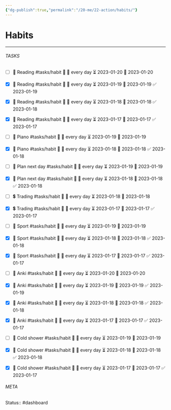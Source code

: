 ```yaml
---
{"dg-publish":true,"permalink":"/20-me/22-action/habits/"}
---
```


# Habits
---



###### TASKS
- [ ] 📕 Reading #tasks/habit 🔽 🔁 every day ⏳ 2023-01-20 📅 2023-01-20
- [x] 📕 Reading #tasks/habit 🔽 🔁 every day ⏳ 2023-01-19 📅 2023-01-19 ✅ 2023-01-19
- [x] 📕 Reading #tasks/habit 🔽 🔁 every day ⏳ 2023-01-18 📅 2023-01-18 ✅ 2023-01-18
- [x] 📕 Reading #tasks/habit 🔽 🔁 every day ⏳ 2023-01-17 📅 2023-01-17 ✅ 2023-01-17
- [ ] 🎹 Piano #tasks/habit 🔽 🔁 every day ⏳ 2023-01-19 📅 2023-01-19
- [x] 🎹 Piano #tasks/habit 🔽 🔁 every day ⏳ 2023-01-18 📅 2023-01-18 ✅ 2023-01-18
- [ ] 📅 Plan next day #tasks/habit 🔽 🔁 every day ⏳ 2023-01-19 📅 2023-01-19
- [x] 📅 Plan next day #tasks/habit 🔽 🔁 every day ⏳ 2023-01-18 📅 2023-01-18 ✅ 2023-01-18
- [ ] 💲 Trading #tasks/habit 🔽 🔁 every day ⏳ 2023-01-18 📅 2023-01-18
- [x] 💲 Trading #tasks/habit 🔽 🔁 every day ⏳ 2023-01-17 📅 2023-01-17 ✅ 2023-01-17
- [ ] 🏃 Sport #tasks/habit 🔽 🔁 every day ⏳ 2023-01-19 📅 2023-01-19
- [x] 🏃 Sport #tasks/habit 🔽 🔁 every day ⏳ 2023-01-18 📅 2023-01-18 ✅ 2023-01-18
- [x] 🏃 Sport #tasks/habit 🔽 🔁 every day ⏳ 2023-01-17 📅 2023-01-17 ✅ 2023-01-17
- [ ] 🎴 Anki #tasks/habit 🔽 🔁 every day ⏳ 2023-01-20 📅 2023-01-20
- [x] 🎴 Anki #tasks/habit 🔽 🔁 every day ⏳ 2023-01-19 📅 2023-01-19 ✅ 2023-01-19
- [x] 🎴 Anki #tasks/habit 🔽 🔁 every day ⏳ 2023-01-18 📅 2023-01-18 ✅ 2023-01-18
- [x] 🎴 Anki #tasks/habit 🔽 🔁 every day ⏳ 2023-01-17 📅 2023-01-17 ✅ 2023-01-17
- [ ] 🚿 Cold shower #tasks/habit 🔽 🔁 every day ⏳ 2023-01-19 📅 2023-01-19
- [x] 🚿 Cold shower #tasks/habit 🔽 🔁 every day ⏳ 2023-01-18 📅 2023-01-18 ✅ 2023-01-18
- [x] 🚿 Cold shower #tasks/habit 🔽 🔁 every day ⏳ 2023-01-17 📅 2023-01-17 ✅ 2023-01-17




###### META
Status:: #dashboard 